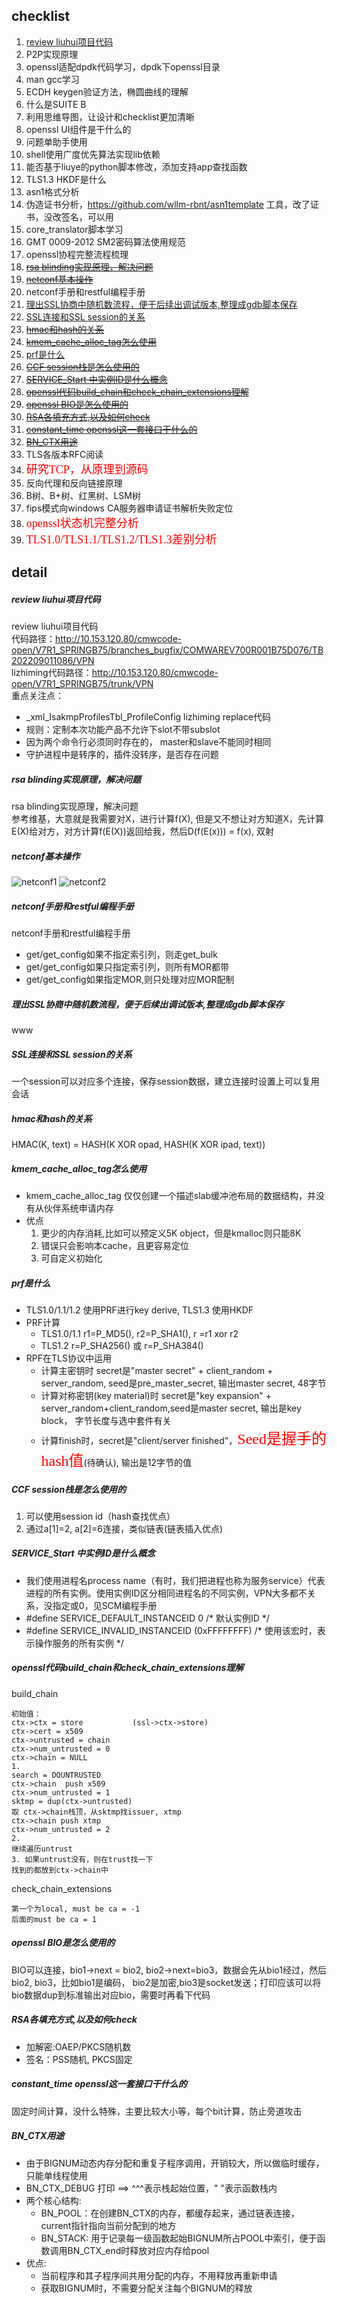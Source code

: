 
## checklist
1. [review liuhui项目代码](#check1)
2. P2P实现原理
3. openssl适配dpdk代码学习，dpdk下openssl目录
4. man gcc学习
5. ECDH keygen验证方法，椭圆曲线的理解
6. 什么是SUITE B
7. 利用思维导图，让设计和checklist更加清晰
8. openssl UI组件是干什么的
9. 问题单助手使用
10. shell使用广度优先算法实现lib依赖
11. 能否基于liuye的python脚本修改，添加支持app查找函数
12. TLS1.3 HKDF是什么
13. asn1格式分析
14. 伪造证书分析，https://github.com/wllm-rbnt/asn1template 工具，改了证书，没改签名，可以用
15. core_translator脚本学习
16. GMT 0009-2012 SM2密码算法使用规范
17. openssl协程完整流程梳理
18. [~~rsa blinding实现原理，解决问题~~](#check18)
19. [~~netconf基本操作~~](#check19)
20. netconf手册和restful编程手册
21. [理出SSL协商中随机数流程，便于后续出调试版本,整理成gdb脚本保存](#check21)
22. [SSL连接和SSL session的关系](#check22)
23. [~~hmac和hash的关系~~](#check23)
24. [~~kmem_cache_alloc_tag怎么使用~~](#check24)
25. [prf是什么](#check25)
26. [~~CCF session栈是怎么使用的~~](#check26)
27. [~~SERVICE_Start 中实例ID是什么概念~~](#check27)
28. [~~openssl代码build_chain和check_chain_extensions理解~~](#check28)
29. [~~openssl BIO是怎么使用的~~](#check29)
30. [~~RSA各填充方式,以及如何check~~](#check30)
31. [~~constant_time openssl这一套接口干什么的~~](#check31)
32. [~~BN_CTX用途~~](#check32)
33. TLS各版本RFC阅读
34. <font face=黑体 color=red size=4>研究TCP，从原理到源码</font>
35. 反向代理和反向链接原理
36. B树、B+树、红黑树、LSM树
37. fips模式向windows CA服务器申请证书解析失败定位
38. <font face="黑体" color=red size=4>openssl状态机完整分析</font>
39. <font face="黑体" color=red size=4>TLS1.0/TLS1.1/TLS1.2/TLS1.3差别分析</font>




## detail
##### <a id="check1">review liuhui项目代码
review liuhui项目代码     
代码路径：http://10.153.120.80/cmwcode-open/V7R1_SPRINGB75/branches_bugfix/COMWAREV700R001B75D076/TB202209011086/VPN    
lizhiming代码路径：http://10.153.120.80/cmwcode-open/V7R1_SPRINGB75/trunk/VPN  
重点关注点：    
+ _xml_IsakmpProfilesTbl_ProfileConfig lizhiming replace代码   
+ 规则：定制本次功能产品不允许下slot不带subslot
+ 因为两个命令行必须同时存在的， master和slave不能同时相同 
+ 守护进程中是转序的，插件没转序，是否存在问题

##### <a id="check18">rsa blinding实现原理，解决问题</a>
rsa blinding实现原理，解决问题     
参考维基，大意就是我需要对X，进行计算f(X), 但是又不想让对方知道X，先计算E(X)给对方，对方计算f(E(X))返回给我，然后D(f(E(x))) = f(x), 双射 

##### <a id="check19">netconf基本操作</a>
![netconf1](png/netconf1.png)
![netconf2](png/netconf2.png)


##### netconf手册和restful编程手册
netconf手册和restful编程手册
* get/get_config如果不指定索引列，则走get_bulk
* get/get_config如果只指定索引列，则所有MOR都带
* get/get_config如果指定MOR,则只处理对应MOR配制

##### <a id="check21">理出SSL协商中随机数流程，便于后续出调试版本,整理成gdb脚本保存</a>
www

##### <a id="check22">SSL连接和SSL session的关系</a>
一个session可以对应多个连接，保存session数据，建立连接时设置上可以复用会话

##### <a id="check23">hmac和hash的关系</a>
HMAC(K, text) =  HASH(K XOR opad, HASH(K XOR ipad, text))

##### <a id="check24">kmem_cache_alloc_tag怎么使用</a>
* kmem_cache_alloc_tag 仅仅创建一个描述slab缓冲池布局的数据结构，并没有从伙伴系统申请内存
* 优点   
   1. 更少的内存消耗,比如可以预定义5K object，但是kmalloc则只能8K
   2. 错误只会影响本cache，且更容易定位
   3. 可自定义初始化

##### <a id="check25">prf是什么</a>
* TLS1.0/1.1/1.2 使用PRF进行key derive, TLS1.3 使用HKDF
* PRF计算
   * TLS1.0/1.1 r1=P_MD5(), r2=P_SHA1(), r =r1 xor r2
   * TLS1.2 r=P_SHA256() 或 r=P_SHA384()
* RPF在TLS协议中运用
   * 计算主密钥时 secret是"master secret" + client_random + server_random, seed是pre_master_secret, 输出master secret, 48字节
   * 计算对称密钥(key material)时 secret是"key expansion" + server_random+client_random,seed是master secret, 输出是key block， 字节长度与选中套件有关
   * 计算finish时，secret是"client/server finished"，<font face="黑体" color=red size=5>Seed是握手的hash值</font>(待确认), 输出是12字节的值


##### <a id="check26">CCF session栈是怎么使用的</a>
1. 可以使用session id（hash查找优点）
2. 通过a[1]=2, a[2]=6连接，类似链表(链表插入优点)

##### <a id="check26">SERVICE_Start 中实例ID是什么概念</a>
* 我们使用进程名process name（有时，我们把进程也称为服务service）代表进程的所有实例。使用实例ID区分相同进程名的不同实例，VPN大多都不关系，没指定或0，见SCM编程手册
* #define SERVICE_DEFAULT_INSTANCEID   0 /* 默认实例ID */
* #define SERVICE_INVALID_INSTANCEID   (0xFFFFFFFF) /* 使用该宏时，表示操作服务的所有实例 */ 

##### <a id="check28">openssl代码build_chain和check_chain_extensions理解</a>
build_chain
```
初始值：
ctx->ctx = store           (ssl->ctx->store)
ctx->cert = x509
ctx->untrusted = chain
ctx->num_untrusted = 0
ctx->chain = NULL
1.
search = DOUNTRUSTED
ctx->chain  push x509
ctx->num_untrusted = 1
sktmp = dup(ctx->untrusted)
取 ctx->chain栈顶，从sktmp找issuer, xtmp
ctx->chain push xtmp
ctx->num_untrusted = 2
2.
继续遍历untrust
3. 如果untrust没有，则在trust找一下
找到的都放到ctx->chain中
```
check_chain_extensions
```
第一个为local, must be ca = -1
后面的must be ca = 1
```

##### <a id="check29">openssl BIO是怎么使用的</a>
BIO可以连接，bio1->next = bio2, bio2->next=bio3，数据会先从bio1经过，然后bio2, bio3，比如bio1是编码， bio2是加密,bio3是socket发送；打印应该可以将bio数据dup到标准输出对应bio，需要时再看下代码 

##### <a id="check30">RSA各填充方式,以及如何check</a>
* 加解密:OAEP/PKCS随机数
* 签名：PSS随机, PKCS固定

##### <a id="check31">constant_time openssl这一套接口干什么的</a>
固定时间计算，没什么特殊，主要比较大小等，每个bit计算，防止旁道攻击

##### <a id="check32">BN_CTX用途</a>
* 由于BIGNUM动态内存分配和重复子程序调用，开销较大，所以做临时缓存，只能单线程使用    
* BN_CTX_DEBUG 打印 ==> ^^^表示栈起始位置，" "表示函数栈内
* 两个核心结构:
   * BN_POOL：在创建BN_CTX的内存，都缓存起来，通过链表连接，current指针指向当前分配到的地方
   * BN_STACK: 用于记录每一级函数起始BIGNUM所占POOL中索引，便于函数调用BN_CTX_end时释放对应内存给pool
* 优点:
   * 当前程序和其子程序间共用分配的内存，不用释放再重新申请
   * 获取BIGNUM时，不需要分配关注每个BIGNUM的释放






